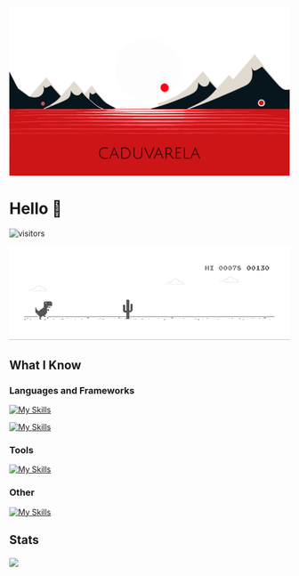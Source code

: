 <!--![Image](https://cdn.pixabay.com/photo/2022/12/02/19/11/sunset-7631487_1280.png)-->

![Image](https://github.com/CaduVarela/CaduVarela/blob/main/media/HeaderReadme02.png)

# Hello 👋

![visitors](https://visitor-badge.laobi.icu/badge?page_id=caduvarela.caduvarela)


![Image](https://github.com/CaduVarela/CaduVarela/blob/main/media/dino.gif)


## What I Know

<h3>Languages and Frameworks</h3>

[![My Skills](https://skillicons.dev/icons?i=html,css,js,react,electron)](https://skillicons.dev)

[![My Skills](https://skillicons.dev/icons?i=c,cpp,java,php,mysql)](https://skillicons.dev)

<h3>Tools</h3>

[![My Skills](https://skillicons.dev/icons?i=ps,vscode,git,github)](https://skillicons.dev)

<h3>Other</h3>

[![My Skills](https://skillicons.dev/icons?i=unity,arduino)](https://skillicons.dev)

## Stats

<a href="https://github.com/Gurupreet">
  <img align="center" src="https://github-readme-stats.vercel.app/api/top-langs/?username=caduvarela&theme=dracula&hide_langs_below=1" />
</a>